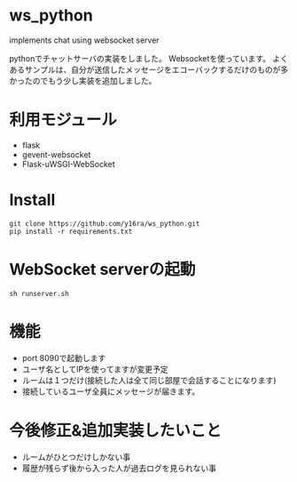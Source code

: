 ws_python
=========

implements chat using websocket server

pythonでチャットサーバの実装をしました。
Websocketを使っています。
よくあるサンプルは、自分が送信したメッセージをエコーバックするだけのものが多かったのでもう少し実装を追加しました。

# 利用モジュール
* flask
* gevent-websocket
* Flask-uWSGI-WebSocket

# Install
```
git clone https://github.com/y16ra/ws_python.git
pip install -r requirements.txt
```
# WebSocket serverの起動
```
sh runserver.sh
```
# 機能
* port 8090で起動します
* ユーザ名としてIPを使ってますが変更予定
* ルームは１つだけ(接続した人は全て同じ部屋で会話することになります)
* 接続しているユーザ全員にメッセージが届きます。

# 今後修正&追加実装したいこと
* ルームがひとつだけしかない事
* 履歴が残らず後から入った人が過去ログを見られない事
